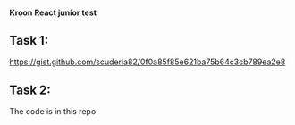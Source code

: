 #### Kroon React junior test

## Task 1:

https://gist.github.com/scuderia82/0f0a85f85e621ba75b64c3cb789ea2e8

## Task 2: 

The code is in this repo